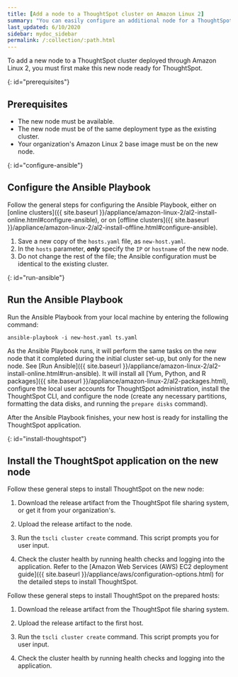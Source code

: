 ```yaml
---
title: [Add a node to a ThoughtSpot cluster on Amazon Linux 2]
summary: "You can easily configure an additional node for a ThoughtSpot cluster on Amazon Linux 2."
last_updated: 6/10/2020
sidebar: mydoc_sidebar
permalink: /:collection/:path.html
---
```

To add a new node to a ThoughtSpot cluster deployed through Amazon Linux 2, you must first make this new node ready for ThoughtSpot.

{: id="prerequisites"}
## Prerequisites

- The new node must be available.
- The new node must be of the same deployment type as the existing cluster.
- Your organization's Amazon Linux 2 base image must be on the new node.

{: id="configure-ansible"}
## Configure the Ansible Playbook

Follow the general steps for configuring the Ansible Playbook, either on [online clusters]({{ site.baseurl }}/appliance/amazon-linux-2/al2-install-online.html#configure-ansible), or on [offline clusters]({{ site.baseurl }}/appliance/amazon-linux-2/al2-install-offline.html#configure-ansible).

1. Save a new copy of the `hosts.yaml` file, as `new-host.yaml`.
2. In the `hosts` parameter, ***only*** specify the `IP` or `hostname` of the new node.
3. Do not change the rest of the file; the Ansible configuration must be identical to the existing cluster.

{: id="run-ansible"}
## Run the Ansible Playbook

Run the Ansible Playbook from your local machine by entering the following command:

```
ansible-playbook -i new-host.yaml ts.yaml
```

As the Ansible Playbook runs, it will perform the same tasks on the new node that it completed during the initial cluster set-up, but only for the new node. See [Run Ansible]({{ site.baseurl }}/appliance/amazon-linux-2/al2-install-online.html#run-ansible). It will install all [Yum, Python, and R packages]({{ site.baseurl }}/appliance/amazon-linux-2/al2-packages.html), configure the local user accounts for ThoughtSpot administration, install the ThoughtSpot CLI, and configure the node (create any necessary partitions, formatting the data disks, and running the `prepare disks` command).

After the Ansible Playbook finishes, your new host is ready for installing the ThoughtSpot application.

{: id="install-thoughtspot"}
## Install the ThoughtSpot application on the new node

Follow these general steps to install ThoughtSpot on the new node:

1. Download the release artifact from the ThoughtSpot file sharing system, or get it from your organization's.

2. Upload the release artifact to the node.

3. Run the `tscli cluster create` command. This script prompts you for user input.

4. Check the cluster health by running health checks and logging into the application.
Refer to the [Amazon Web Services (AWS) EC2 deployment guide]({{ site.baseurl }}/appliance/aws/configuration-options.html) for the detailed steps to install ThoughtSpot.

Follow these general steps to install ThoughtSpot on the prepared hosts:

1. Download the release artifact from the ThoughtSpot file sharing system.

2. Upload the release artifact to the first host.

3. Run the `tscli cluster create` command. This script prompts you for user input.

4. Check the cluster health by running health checks and logging into the application.
